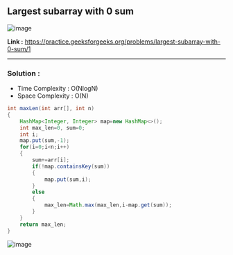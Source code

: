 ## Largest subarray with 0 sum

![image](https://user-images.githubusercontent.com/23376002/202888244-39f9c183-3019-488f-aba5-3561467032aa.png)


**Link :** https://practice.geeksforgeeks.org/problems/largest-subarray-with-0-sum/1

------------------------------------------------------------------------------------------------------------------------------------------------------


### Solution :

- Time Complexity : O(NlogN)
- Space Complexity : O(N)


```java
int maxLen(int arr[], int n)
{
    HashMap<Integer, Integer> map=new HashMap<>();
    int max_len=0, sum=0;
    int i;
    map.put(sum,-1);
    for(i=0;i<n;i++)
    {
        sum+=arr[i];
        if(!map.containsKey(sum))
        {
            map.put(sum,i);
        }
        else
        {
            max_len=Math.max(max_len,i-map.get(sum));
        }
    }
    return max_len;
}


```



![image](https://user-images.githubusercontent.com/23376002/202888403-a856f2f7-4009-497a-8167-632135b2f777.png)




